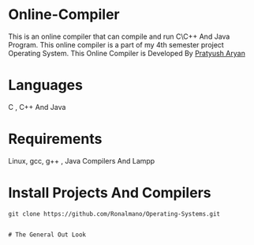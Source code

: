 
# Online-Compiler

This is an online compiler that can compile and run C\C++ And Java Program. This online compiler is a part of my 4th semester project
Operating System. This Online Compiler is Developed By <a href="https://github.com/Ronalmano">Pratyush Aryan</a>

# Languages
C , C++ And Java

# Requirements

Linux, gcc, g++ , Java Compilers And Lampp


# Install Projects And Compilers

```
git clone https://github.com/Ronalmano/Operating-Systems.git


# The General Out Look
